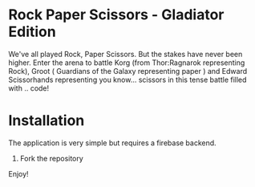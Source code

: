 # Rock Paper Scissors - Gladiator Edition

We've all played Rock, Paper Scissors.  But the stakes have never been higher.  Enter the arena to battle Korg (from Thor:Ragnarok representing Rock), Groot ( Guardians of the Galaxy representing paper ) and Edward Scissorhands representing you know... scissors in this tense battle filled with .. code!

# Installation
The application is very simple but requires a firebase backend. 
1. Fork the repository

Enjoy!
